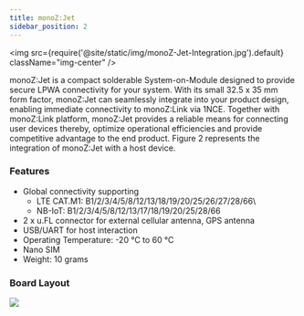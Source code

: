 ```yaml
---
title: monoZ:Jet
sidebar_position: 2
---
```


<img src={require('@site/static/img/monoZ-Jet-Integration.jpg').default} className="img-center" />

monoZ:Jet is a compact solderable System-on-Module designed to provide secure LPWA connectivity for your system. With its small 32.5 x 35 mm form factor, monoZ:Jet can seamlessly integrate into your product design, enabling immediate connectivity to monoZ:Link via 1NCE. Together with monoZ:Link platform, monoZ:Jet provides  a reliable means for connecting user devices thereby, optimize operational efficiencies and provide competitive advantage to the end product. Figure 2 represents the integration of monoZ:Jet with a host device. 
### Features
- Global connectivity supporting        
    - LTE CAT.M1: B1/2/3/4/5/8/12/13/18/19/20/25/26/27/28/66\
    - NB-IoT: B1/2/3/4/5/8/12/13/17/18/19/20/25/28/66
 - 2 x u.FL connector for external cellular antenna, GPS antenna 
 - USB/UART for host interaction
 - Operating Temperature: -20 °C to 60 °C 
 - Nano SIM
 - Weight: 10 grams
        

### Board Layout

<div className="card">
    <div className="card__body">
        <img src={require('@site/static/img/Board-Layout.jpg').default}  />
    </div>
</div>